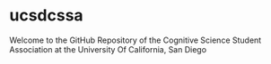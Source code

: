 # ucsdcssa
Welcome to the GitHub Repository of the Cognitive Science Student Association
at the University Of California, San Diego 

